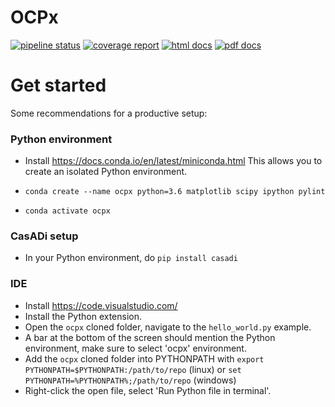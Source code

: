 # OCPx
[![pipeline status](https://gitlab.mech.kuleuven.be/meco-software/ocpx/badges/master/pipeline.svg)](https://gitlab.mech.kuleuven.be/meco-software/ocpx/commits/master)
[![coverage report](https://gitlab.mech.kuleuven.be/meco-software/ocpx/badges/master/coverage.svg)](https://meco-software.pages.mech.kuleuven.be/ocpx/coverage/index.html)
[![html docs](https://img.shields.io/static/v1.svg?label=docs&message=online&color=informational)](http://meco-software.pages.mech.kuleuven.be/ocpx)
[![pdf docs](https://img.shields.io/static/v1.svg?label=docs&message=pdf&color=red)](http://meco-software.pages.mech.kuleuven.be/ocpx/documentation-ocpx.pdf)

# Get started
Some recommendations for a productive setup:

### Python environment

* Install https://docs.conda.io/en/latest/miniconda.html
  This allows you to create an isolated Python environment.

* `conda create --name ocpx python=3.6 matplotlib scipy ipython pylint`
* `conda activate ocpx`

### CasADi setup
* In your Python environment, do `pip install casadi`

### IDE

 * Install https://code.visualstudio.com/
 * Install the Python extension.
 * Open the `ocpx` cloned folder, navigate to the `hello_world.py` example.
 * A bar at the bottom of the screen should mention the Python environment,
  make sure to select 'ocpx' environment.
 * Add the `ocpx` cloned folder into PYTHONPATH with `export PYTHONPATH=$PYTHONPATH:/path/to/repo` (linux) or `set PYTHONPATH=%PYTHONPATH%;/path/to/repo` (windows)
 * Right-click the open file, select 'Run Python file in terminal'.